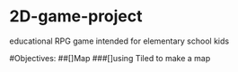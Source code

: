 # 2D-game-project

educational RPG game intended for elementary school kids

#Objectives:
##[]Map
###[]using Tiled to make a map 

